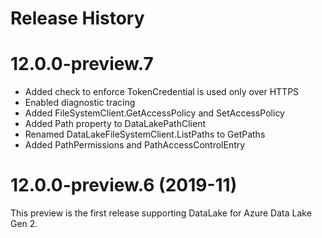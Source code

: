 Release History
================

# 12.0.0-preview.7
- Added check to enforce TokenCredential is used only over HTTPS
- Enabled diagnostic tracing
- Added FileSystemClient.GetAccessPolicy and SetAccessPolicy
- Added Path property to DataLakePathClient
- Renamed DataLakeFileSystemClient.ListPaths to GetPaths
- Added PathPermissions and PathAccessControlEntry

# 12.0.0-preview.6 (2019-11)
This preview is the first release supporting DataLake for Azure
Data Lake Gen 2.
